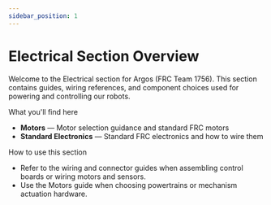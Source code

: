 ```yaml
---
sidebar_position: 1
---
```


# Electrical Section Overview

Welcome to the Electrical section for Argos (FRC Team 1756). This section contains guides, wiring references, and component choices used for powering and controlling our robots.

What you'll find here

- **Motors** — Motor selection guidance and standard FRC motors
- **Standard Electronics** — Standard FRC electronics and how to wire them

How to use this section

- Refer to the wiring and connector guides when assembling control boards or wiring motors and sensors.
- Use the Motors guide when choosing powertrains or mechanism actuation hardware.
